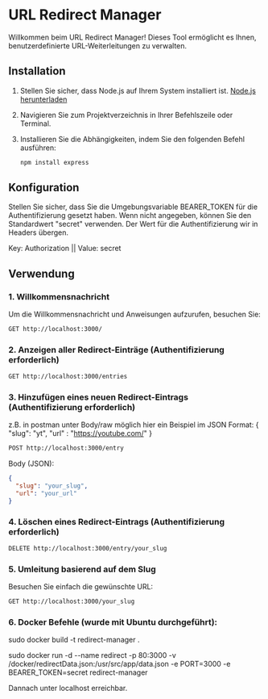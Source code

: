 # URL Redirect Manager

Willkommen beim URL Redirect Manager! Dieses Tool ermöglicht es Ihnen, benutzerdefinierte URL-Weiterleitungen zu verwalten.

## Installation

1. Stellen Sie sicher, dass Node.js auf Ihrem System installiert ist. [Node.js herunterladen](https://nodejs.org/)

2. Navigieren Sie zum Projektverzeichnis in Ihrer Befehlszeile oder Terminal.

3. Installieren Sie die Abhängigkeiten, indem Sie den folgenden Befehl ausführen:

   ```bash
   npm install express
   ```

## Konfiguration

Stellen Sie sicher, dass Sie die Umgebungsvariable BEARER_TOKEN für die Authentifizierung gesetzt haben. Wenn nicht angegeben, können Sie den Standardwert "secret" verwenden. Der Wert für die Authentifizierung wir in Headers übergen.

Key: Authorization || Value: secret


## Verwendung

### 1. Willkommensnachricht

Um die Willkommensnachricht und Anweisungen aufzurufen, besuchen Sie:

```bash
GET http://localhost:3000/
```

### 2. Anzeigen aller Redirect-Einträge (Authentifizierung erforderlich)

```bash
GET http://localhost:3000/entries
```

### 3. Hinzufügen eines neuen Redirect-Eintrags (Authentifizierung erforderlich)
z.B. in postman unter Body/raw möglich hier ein Beispiel im JSON Format:  { "slug": "yt", "url" : "https://youtube.com/" } 
```bash
POST http://localhost:3000/entry
```

Body (JSON):
```json
{
  "slug": "your_slug",
  "url": "your_url"
}
```

### 4. Löschen eines Redirect-Eintrags (Authentifizierung erforderlich)

```bash
DELETE http://localhost:3000/entry/your_slug
```

### 5. Umleitung basierend auf dem Slug

Besuchen Sie einfach die gewünschte URL:

```bash
GET http://localhost:3000/your_slug
```

### 6. Docker Befehle (wurde mit Ubuntu durchgeführt): 
sudo docker build -t redirect-manager .

sudo docker run -d --name redirect -p 80:3000 -v /docker/redirectData.json:/usr/src/app/data.json -e PORT=3000 -e BEARER_TOKEN=secret redirect-manager

Dannach unter localhost erreichbar.
